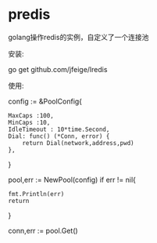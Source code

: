 # predis
golang操作redis的实例，自定义了一个连接池


安装:

go get github.com/jfeige/lredis




使用:

config := &PoolConfig{

	MaxCaps :100,
	MinCaps :10,
	IdleTimeout : 10*time.Second,
	Dial: func() (*Conn, error) {
		return Dial(network,address,pwd)
	},
}

pool,err := NewPool(config)
if err != nil{

	fmt.Println(err)
	return
}

conn,err := pool.Get()
